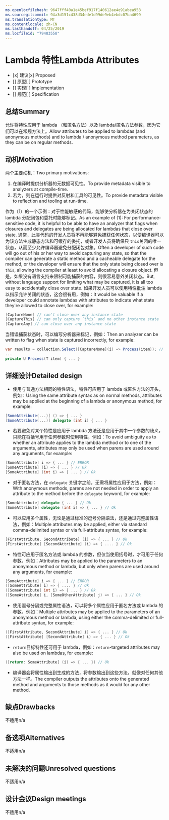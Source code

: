 ```yaml
---
ms.openlocfilehash: 9647fff40a1e45bef917f140612ae4e91abea958
ms.sourcegitcommit: 94a3d151c438d34ede1d99de9eb4ebdc07ba4699
ms.translationtype: MT
ms.contentlocale: zh-CN
ms.lasthandoff: 04/25/2019
ms.locfileid: "79483558"
---
```

# <a name="lambda-attributes"></a><span data-ttu-id="7cbc5-101">Lambda 特性</span><span class="sxs-lookup"><span data-stu-id="7cbc5-101">Lambda Attributes</span></span>

* <span data-ttu-id="7cbc5-102">[x] 建议</span><span class="sxs-lookup"><span data-stu-id="7cbc5-102">[x] Proposed</span></span>
* <span data-ttu-id="7cbc5-103">[] 原型</span><span class="sxs-lookup"><span data-stu-id="7cbc5-103">[ ] Prototype</span></span>
* <span data-ttu-id="7cbc5-104">[] 实现</span><span class="sxs-lookup"><span data-stu-id="7cbc5-104">[ ] Implementation</span></span>
* <span data-ttu-id="7cbc5-105">[] 规范</span><span class="sxs-lookup"><span data-stu-id="7cbc5-105">[ ] Specification</span></span>

## <a name="summary"></a><span data-ttu-id="7cbc5-106">总结</span><span class="sxs-lookup"><span data-stu-id="7cbc5-106">Summary</span></span>
[summary]: #summary

<span data-ttu-id="7cbc5-107">允许将特性应用于 lambda （和匿名方法）以及 lambda/匿名方法参数，因为它们可以在常规方法上。</span><span class="sxs-lookup"><span data-stu-id="7cbc5-107">Allow attributes to be applied to lambdas (and anonymous methods) and to lambda / anonymous method parameters, as they can be on regular methods.</span></span>

## <a name="motivation"></a><span data-ttu-id="7cbc5-108">动机</span><span class="sxs-lookup"><span data-stu-id="7cbc5-108">Motivation</span></span>
[motivation]: #motivation

<span data-ttu-id="7cbc5-109">两个主要动机：</span><span class="sxs-lookup"><span data-stu-id="7cbc5-109">Two primary motivations:</span></span>

1. <span data-ttu-id="7cbc5-110">在编译时提供分析器的元数据可见性。</span><span class="sxs-lookup"><span data-stu-id="7cbc5-110">To provide metadata visible to analyzers at compile-time.</span></span>
2. <span data-ttu-id="7cbc5-111">若为，则在运行时提供对反射和工具的可见性。</span><span class="sxs-lookup"><span data-stu-id="7cbc5-111">To provide metadata visible to reflection and tooling at run-time.</span></span>

<span data-ttu-id="7cbc5-112">作为（1）的一个示例：对于性能敏感的代码，能够使分析器在为关闭状态的 lambda 分配闭包和委托时能够标记。</span><span class="sxs-lookup"><span data-stu-id="7cbc5-112">As an example of (1): For performance-sensitive code, it is helpful to be able to have an analyzer that flags when closures and delegates are being allocated for lambdas that close over state.</span></span>  <span data-ttu-id="7cbc5-113">通常，此类代码的开发人员将不再能够避免捕获任何状态，以便编译器可以为该方法生成静态方法和可缓存的委托，或者开发人员将确保只 `this`关闭的唯一状态，从而至少允许编译器避免分配闭包对象。</span><span class="sxs-lookup"><span data-stu-id="7cbc5-113">Often a developer of such code will go out of his or her way to avoid capturing any state, so that the compiler can generate a static method and a cacheable delegate for the method, or the developer will ensure that the only state being closed over is `this`, allowing the compiler at least to avoid allocating a closure object.</span></span>  <span data-ttu-id="7cbc5-114">但是，如果没有语言支持来限制可能捕获的内容，则很容易意外关闭状态。</span><span class="sxs-lookup"><span data-stu-id="7cbc5-114">But, without language support for limiting what may be captured, it is all too easy to accidentally close over state.</span></span>  <span data-ttu-id="7cbc5-115">如果开发人员可以使用特性批注 lambda 以指示允许关闭的状态，这会很有用，例如：</span><span class="sxs-lookup"><span data-stu-id="7cbc5-115">It would be valuable if a developer could annotate lambdas with attributes to indicate what state they're allowed to close over, for example:</span></span>

```csharp
[CaptureNone] // can't close over any instance state
[CaptureThis] // can only capture `this` and no other instance state
[CaptureAny] // can close over any instance state
```

<span data-ttu-id="7cbc5-116">当错误捕获状态时，可以编写分析器来标记，例如：</span><span class="sxs-lookup"><span data-stu-id="7cbc5-116">Then an analyzer can be written to flag when state is captured incorrectly, for example:</span></span>

```csharp
var results = collection.Select([CaptureNone](i) => Process(item)); // Analyzer error: [CaptureNone] lambdas captures `this`
...
private U Process(T item) { ... }
```

## <a name="detailed-design"></a><span data-ttu-id="7cbc5-117">详细设计</span><span class="sxs-lookup"><span data-stu-id="7cbc5-117">Detailed design</span></span>
[design]: #detailed-design

- <span data-ttu-id="7cbc5-118">使用与普通方法相同的特性语法，特性可应用于 lambda 或匿名方法的开头，例如：</span><span class="sxs-lookup"><span data-stu-id="7cbc5-118">Using the same attribute syntax as on normal methods, attributes may be applied at the beginning of a lambda or anonymous method, for example:</span></span>

```csharp
[SomeAttribute(...)] () => { ... }
[SomeAttribute(...)] delegate (int i) { ... }
```

- <span data-ttu-id="7cbc5-119">若要避免对某个特性是应用于 lambda 方法还是应用于其中一个参数的歧义，只能在将括号用于任何参数时使用特性，例如：</span><span class="sxs-lookup"><span data-stu-id="7cbc5-119">To avoid ambiguity as to whether an attribute applies to the lambda method or to one of the arguments, attributes may only be used when parens are used around any arguments, for example:</span></span>

```csharp
[SomeAttribute] i => { ... } // ERROR
[SomeAttribute] (i) => { ... } // Ok
[SomeAttribute] (int i) => { ... } // Ok
```

- <span data-ttu-id="7cbc5-120">对于匿名方法，在 `delegate` 关键字之前，无需将属性应用于方法，例如：</span><span class="sxs-lookup"><span data-stu-id="7cbc5-120">With anonymous methods, parens are not needed in order to apply an attribute to the method before the `delegate` keyword, for example:</span></span>

```csharp
[SomeAttribute] delegate { ... } // Ok
[SomeAttribute] delegate (int i) => { ... } // Ok
```

- <span data-ttu-id="7cbc5-121">可以应用多个属性，无论是通过标准的逗号分隔语法，还是通过完整属性语法，例如：</span><span class="sxs-lookup"><span data-stu-id="7cbc5-121">Multiple attributes may be applied, either via standard comma-delimited syntax or via full-attribute syntax, for example:</span></span>

```csharp
[FirstAttribute, SecondAttribute] (i) => { ... } // Ok
[FirstAttribute] [SecondAttribute] (i) => { .... } // Ok
```

- <span data-ttu-id="7cbc5-122">特性可应用于匿名方法或 lambda 的参数，但仅当使用括号时，才可用于任何参数，例如：</span><span class="sxs-lookup"><span data-stu-id="7cbc5-122">Attributes may be applied to the parameters to an anonymous method or lambda, but only when parens are used around any arguments, for example:</span></span>

```csharp
[SomeAttribute] i => { ... } // ERROR
([SomeAttribute] i) => { .... } // Ok
([SomeAttribute] int i) => { ... } // Ok
([SomeAttribute] i, [SomeOtherAttribute] j) => { ... } // Ok
```

- <span data-ttu-id="7cbc5-123">使用逗号分隔或完整属性语法，可以将多个属性应用于匿名方法或 lambda 的参数，例如：</span><span class="sxs-lookup"><span data-stu-id="7cbc5-123">Multiple attributes may be applied to the parameters of an anonymous method or lambda, using either the comma-delimited or full-attribute syntax, for example:</span></span>

```csharp
([FirstAttribute, SecondAttribute] i) => { ... } // Ok
([FirstAttribute] [SecondAttribute] i) => { ... } // Ok
```

- <span data-ttu-id="7cbc5-124">`return`目标特性还可用于 lambda，例如：</span><span class="sxs-lookup"><span data-stu-id="7cbc5-124">`return`-targeted attributes may also be used on lambdas, for example:</span></span>

```csharp
([return: SomeAttribute] (i) => { ... }) // Ok
```

- <span data-ttu-id="7cbc5-125">编译器会将属性输出到生成的方法，将参数输出到这些方法，就像对任何其他方法一样。</span><span class="sxs-lookup"><span data-stu-id="7cbc5-125">The compiler outputs the attributes onto the generated method and arguments to those methods as it would for any other method.</span></span>

## <a name="drawbacks"></a><span data-ttu-id="7cbc5-126">缺点</span><span class="sxs-lookup"><span data-stu-id="7cbc5-126">Drawbacks</span></span>
[drawbacks]: #drawbacks

<span data-ttu-id="7cbc5-127">不适用</span><span class="sxs-lookup"><span data-stu-id="7cbc5-127">n/a</span></span>

## <a name="alternatives"></a><span data-ttu-id="7cbc5-128">备选项</span><span class="sxs-lookup"><span data-stu-id="7cbc5-128">Alternatives</span></span>
[alternatives]: #alternatives

<span data-ttu-id="7cbc5-129">不适用</span><span class="sxs-lookup"><span data-stu-id="7cbc5-129">n/a</span></span>

## <a name="unresolved-questions"></a><span data-ttu-id="7cbc5-130">未解决的问题</span><span class="sxs-lookup"><span data-stu-id="7cbc5-130">Unresolved questions</span></span>
[unresolved]: #unresolved-questions

<span data-ttu-id="7cbc5-131">不适用</span><span class="sxs-lookup"><span data-stu-id="7cbc5-131">n/a</span></span>

## <a name="design-meetings"></a><span data-ttu-id="7cbc5-132">设计会议</span><span class="sxs-lookup"><span data-stu-id="7cbc5-132">Design meetings</span></span>

<span data-ttu-id="7cbc5-133">不适用</span><span class="sxs-lookup"><span data-stu-id="7cbc5-133">n/a</span></span>